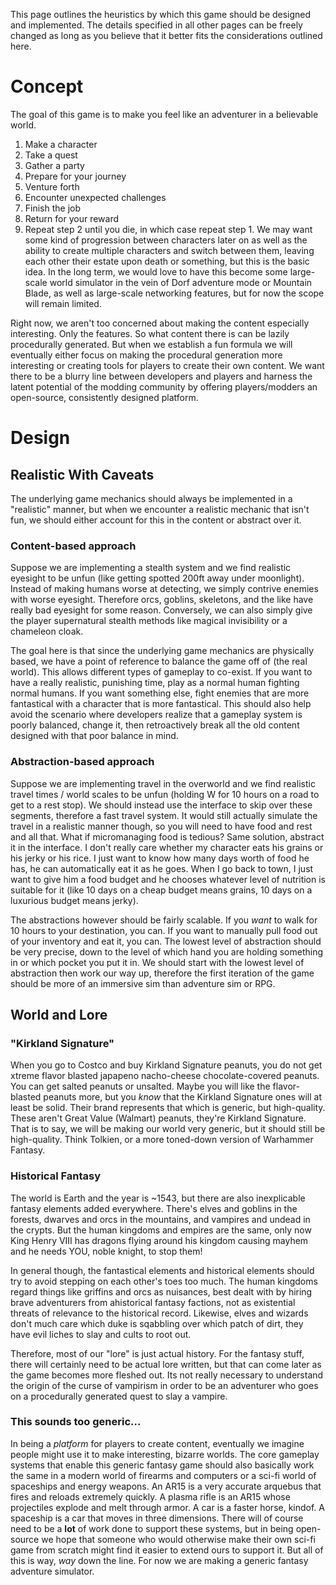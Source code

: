 This page outlines the heuristics by which this game should be designed and implemented. The details specified in all other pages can be freely changed as long as you believe that it better fits the considerations outlined here.
# Concept
The goal of this game is to make you feel like an adventurer in a believable world. 
1. Make a character
2. Take a quest
3. Gather a party
4. Prepare for your journey
5. Venture forth
6. Encounter unexpected challenges
7. Finish the job
8. Return for your reward
9. Repeat step 2 until you die, in which case repeat step 1.
We may want some kind of progression between characters later on as well as the ability to create multiple characters and switch between them, leaving each other their estate upon death or something, but this is the basic idea. In the long term, we would love to have this become some large-scale world simulator in the vein of Dorf adventure mode or Mountain Blade, as well as large-scale networking features, but for now the scope will remain limited.

Right now, we aren't too concerned about making the content especially interesting. Only the features. So what content there is can be lazily procedurally generated. But when we establish a fun formula we will eventually either focus on making the procedural generation more interesting or creating tools for players to create their own content. We want there to be a blurry line between developers and players and harness the latent potential of the modding community by offering players/modders an open-source, consistently designed platform.

# Design
## Realistic With Caveats
The underlying game mechanics should always be implemented in a "realistic" manner, but when we encounter a realistic mechanic that isn't fun, we should either account for this in the content or abstract over it.
### Content-based approach
Suppose we are implementing a stealth system and we find realistic eyesight to be unfun (like getting spotted 200ft away under moonlight). Instead of making humans worse at detecting, we simply contrive enemies with worse eyesight. Therefore orcs, goblins, skeletons, and the like have really bad eyesight for some reason. Conversely, we can also simply give the player supernatural stealth methods like magical invisibility or a chameleon cloak.

The goal here is that since the underlying game mechanics are physically based, we have a point of reference to balance the game off of (the real world). This allows different types of gameplay to co-exist. If you want to have a really realistic, punishing time, play as a normal human fighting normal humans. If you want something else, fight enemies that are more fantastical with a character that is more fantastical. This should also help avoid the scenario where developers realize that a gameplay system is poorly balanced, change it, then retroactively break all the old content designed with that poor balance in mind.

### Abstraction-based approach
Suppose we are implementing travel in the overworld and we find realistic travel times / world scales to be unfun (holding W for 10 hours on a road to get to a rest stop). We should instead use the interface to skip over these segments, therefore a fast travel system. It would still actually simulate the travel in a realistic manner though, so you will need to have food and rest and all that. What if micromanaging food is tedious? Same solution, abstract it in the interface. I don't really care whether my character eats his grains or his jerky or his rice. I just want to know how many days worth of food he has, he can automatically eat it as he goes. When I go back to town, I just want to give him a food budget and he chooses whatever level of nutrition is suitable for it (like 10 days on a cheap budget means grains, 10 days on a luxurious budget means jerky).

The abstractions however should be fairly scalable. If you *want* to walk for 10 hours to your destination, you can. If you want to manually pull food out of your inventory and eat it, you can. The lowest level of abstraction should be very precise, down to the level of which hand you are holding something in or which pocket you put it in. We should start with the lowest level of abstraction then work our way up, therefore the first iteration of the game should be more of an immersive sim than adventure sim or RPG.
## World and Lore
### "Kirkland Signature"
When you go to Costco and buy Kirkland Signature peanuts, you do not get xtreme flavor blasted japapeno nacho-cheese chocolate-covered peanuts. You can get salted peanuts or unsalted. Maybe you will like the flavor-blasted peanuts more, but you *know* that the Kirkland Signature ones will at least be solid. Their brand represents that which is generic, but high-quality. These aren't Great Value (Walmart) peanuts, they're Kirkland Signature. That is to say, we will be making our world very generic, but it should still be high-quality. Think Tolkien, or a more toned-down version of Warhammer Fantasy.

### Historical Fantasy
The world is Earth and the year is ~1543, but there are also inexplicable fantasy elements added everywhere. There's elves and goblins in the forests, dwarves and orcs in the mountains, and vampires and undead in the crypts. But the human kingdoms and empires are the same, only now King Henry VIII has dragons flying around his kingdom causing mayhem and he needs YOU, noble knight, to stop them!

In general though, the fantastical elements and historical elements should try to avoid stepping on each other's toes too much. The human kingdoms regard things like griffins and orcs as nuisances, best dealt with by hiring brave adventurers from ahistorical fantasy factions, not as existential threats of relevance to the historical record. Likewise, elves and wizards don't much care which duke is sqabbling over which patch of dirt, they have evil liches to slay and cults to root out.

Therefore, most of our "lore" is just actual history. For the fantasy stuff, there will certainly need to be actual lore written, but that can come later as the game becomes more fleshed out. Its not really necessary to understand the origin of the curse of vampirism in order to be an adventurer who goes on a procedurally generated quest to slay a vampire.

### This sounds too generic...
In being a *platform* for players to create content, eventually we imagine people might use it to make interesting, bizarre worlds. The core gameplay systems that enable this generic fantasy game should also basically work the same in a modern world of firearms and computers or a sci-fi world of spaceships and energy weapons. An AR15 is a very accurate arquebus that fires and reloads extremely quickly. A plasma rifle is an AR15 whose projectiles explode and melt through armor. A car is a faster horse, kindof. A spaceship is a car that moves in three dimensions. There will of course need to be a **lot** of work done to support these systems, but in being open-source we hope that someone who would otherwise make their own sci-fi game from scratch might find it easier to extend ours to support it. But all of this is way, *way* down the line. For now we are making a generic fantasy adventure simulator.
